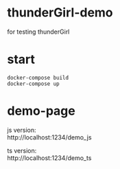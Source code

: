 # thunderGirl-demo
for testing  thunderGirl

# start

```
docker-compose build
docker-compose up
```

# demo-page
js version:  
http://localhost:1234/demo_js
  
ts version:  
http://localhost:1234/demo_ts